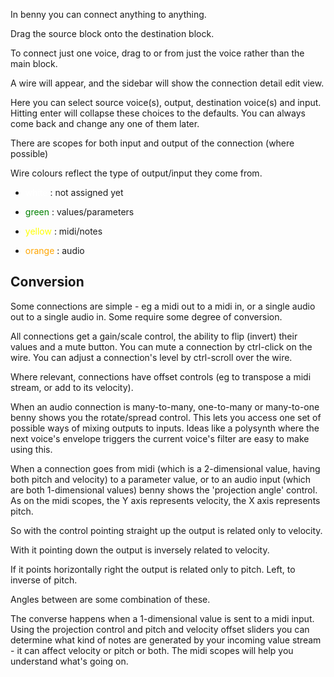 In benny you can connect anything to anything.

Drag the source block onto the destination block.

To connect just one voice, drag to or from just the voice rather than the main block.

A wire will appear, and the sidebar will show the connection detail edit view.

Here you can select source voice(s), output, destination voice(s) and input. Hitting enter will collapse these choices to the defaults. You can always come back and change any one of them later.

There are scopes for both input and output of the connection (where possible)

Wire colours reflect the type of output/input they come from.

- <span style="color:white">white</span> : not assigned yet

- <span style="color:green">green</span> : values/parameters

- <span style="color:yellow">yellow</span> : midi/notes

- <span style="color:orange">orange</span> : audio 

## Conversion

Some connections are simple - eg a midi out to a midi in, or a single audio out to a single audio in. Some require some degree of conversion.

All connections get a gain/scale control, the ability to flip (invert) their values and a mute button. You can mute a connection by ctrl-click on the wire. You can adjust a connection's level by ctrl-scroll over the wire.

Where relevant, connections have offset controls (eg to transpose a midi stream, or add to its velocity).

When an audio connection is many-to-many, one-to-many or many-to-one benny shows you the rotate/spread control. This lets you access one set of possible ways of mixing outputs to inputs. Ideas like a polysynth where the next voice's envelope triggers the current voice's filter are easy to make using this.

When a connection goes from midi (which is a 2-dimensional value, having both pitch and velocity) to a parameter value, or to an audio input (which are both 1-dimensional values) benny shows the 'projection angle' control. As on the midi scopes, the Y axis represents velocity, the X axis represents pitch. 

So with the control pointing straight up the output is related only to velocity. 

With it pointing down the output is inversely related to velocity.

If it points horizontally right the output is related only to pitch. Left, to inverse of pitch.

Angles between are some combination of these.

The converse happens when a 1-dimensional value is sent to a midi input. Using the projection control and pitch and velocity offset sliders you can determine what kind of notes are generated by your incoming value stream - it can affect velocity or pitch or both. The midi scopes will help you understand what's going on.
